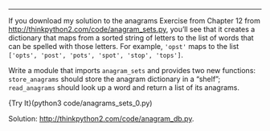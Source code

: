 --------------
If you download my solution to the anagrams Exercise from Chapter 12 from <http://thinkpython2.com/code/anagram_sets.py>, you’ll see that it creates a dictionary that maps from a sorted string of letters to the list of words that can be spelled with those letters. For example, `'opst'` maps to the list `['opts', 'post', 'pots', 'spot', 'stop', 'tops']`.

Write a module that imports `anagram_sets` and provides two new functions: `store_anagrams` should store the anagram dictionary in a “shelf”; `read_anagrams` should look up a word and return a list of its anagrams. 

{Try It}(python3 code/anagrams_sets_0.py)


Solution: <http://thinkpython2.com/code/anagram_db.py>.